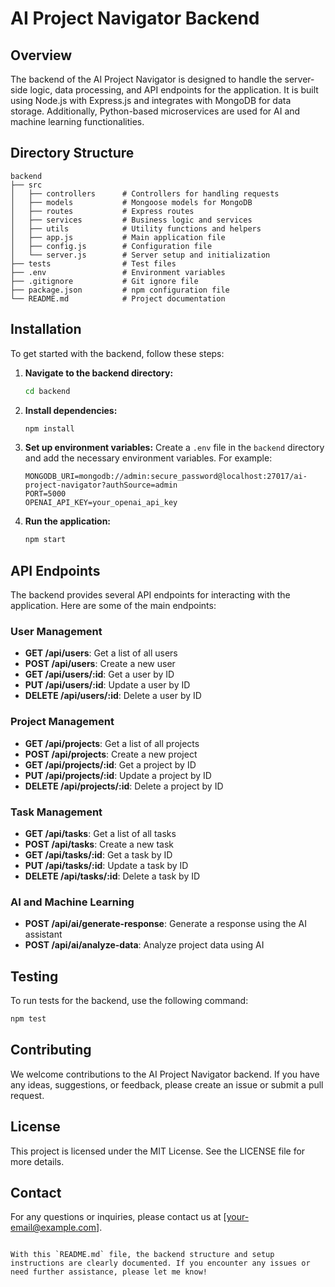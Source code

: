 # AI Project Navigator Backend

## Overview

The backend of the AI Project Navigator is designed to handle the server-side logic, data processing, and API endpoints for the application. It is built using Node.js with Express.js and integrates with MongoDB for data storage. Additionally, Python-based microservices are used for AI and machine learning functionalities.

## Directory Structure

```
backend
├── src
│   ├── controllers      # Controllers for handling requests
│   ├── models           # Mongoose models for MongoDB
│   ├── routes           # Express routes
│   ├── services         # Business logic and services
│   ├── utils            # Utility functions and helpers
│   ├── app.js           # Main application file
│   ├── config.js        # Configuration file
│   └── server.js        # Server setup and initialization
├── tests                # Test files
├── .env                 # Environment variables
├── .gitignore           # Git ignore file
├── package.json         # npm configuration file
└── README.md            # Project documentation
```

## Installation

To get started with the backend, follow these steps:

1. **Navigate to the backend directory:**
   ```sh
   cd backend
   ```

2. **Install dependencies:**
   ```sh
   npm install
   ```

3. **Set up environment variables:**
   Create a `.env` file in the `backend` directory and add the necessary environment variables. For example:
   ```properties
   MONGODB_URI=mongodb://admin:secure_password@localhost:27017/ai-project-navigator?authSource=admin
   PORT=5000
   OPENAI_API_KEY=your_openai_api_key
   ```

4. **Run the application:**
   ```sh
   npm start
   ```

## API Endpoints

The backend provides several API endpoints for interacting with the application. Here are some of the main endpoints:

### User Management

- **GET /api/users**: Get a list of all users
- **POST /api/users**: Create a new user
- **GET /api/users/:id**: Get a user by ID
- **PUT /api/users/:id**: Update a user by ID
- **DELETE /api/users/:id**: Delete a user by ID

### Project Management

- **GET /api/projects**: Get a list of all projects
- **POST /api/projects**: Create a new project
- **GET /api/projects/:id**: Get a project by ID
- **PUT /api/projects/:id**: Update a project by ID
- **DELETE /api/projects/:id**: Delete a project by ID

### Task Management

- **GET /api/tasks**: Get a list of all tasks
- **POST /api/tasks**: Create a new task
- **GET /api/tasks/:id**: Get a task by ID
- **PUT /api/tasks/:id**: Update a task by ID
- **DELETE /api/tasks/:id**: Delete a task by ID

### AI and Machine Learning

- **POST /api/ai/generate-response**: Generate a response using the AI assistant
- **POST /api/ai/analyze-data**: Analyze project data using AI

## Testing

To run tests for the backend, use the following command:

```sh
npm test
```

## Contributing

We welcome contributions to the AI Project Navigator backend. If you have any ideas, suggestions, or feedback, please create an issue or submit a pull request.

## License

This project is licensed under the MIT License. See the LICENSE file for more details.

## Contact

For any questions or inquiries, please contact us at [your-email@example.com].
````

With this `README.md` file, the backend structure and setup instructions are clearly documented. If you encounter any issues or need further assistance, please let me know!